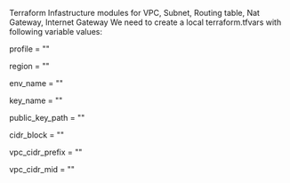 Terraform Infastructure modules for VPC, Subnet, Routing table, Nat Gateway, Internet Gateway
We need to create a local terraform.tfvars with following variable values:

profile = ""

region = ""

env_name = ""


key_name = ""

public_key_path = ""


cidr_block = ""

vpc_cidr_prefix = ""

vpc_cidr_mid = ""

